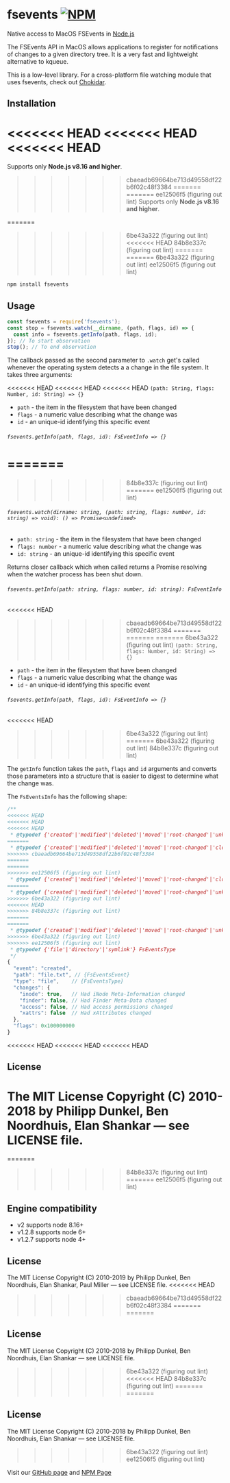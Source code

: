 # fsevents [![NPM](https://nodei.co/npm/fsevents.png)](https://nodei.co/npm/fsevents/)

Native access to MacOS FSEvents in [Node.js](https://nodejs.org/)

The FSEvents API in MacOS allows applications to register for notifications of
changes to a given directory tree. It is a very fast and lightweight alternative
to kqueue.

This is a low-level library. For a cross-platform file watching module that
uses fsevents, check out [Chokidar](https://github.com/paulmillr/chokidar).

## Installation

<<<<<<< HEAD
<<<<<<< HEAD
<<<<<<< HEAD
=======
Supports only **Node.js v8.16 and higher**.

>>>>>>> cbaeadb69664be713d49558df22b6f02c48f3384
=======
=======
>>>>>>> ee12506f5 (figuring out lint)
Supports only **Node.js v8.16 and higher**.

=======
>>>>>>> 6be43a322 (figuring out lint)
<<<<<<< HEAD
>>>>>>> 84b8e337c (figuring out lint)
=======
=======
>>>>>>> 6be43a322 (figuring out lint)
>>>>>>> ee12506f5 (figuring out lint)
```sh
npm install fsevents
```

## Usage

```js
const fsevents = require('fsevents');
const stop = fsevents.watch(__dirname, (path, flags, id) => {
  const info = fsevents.getInfo(path, flags, id);
}); // To start observation
stop(); // To end observation
```

The callback passed as the second parameter to `.watch` get's called whenever the operating system detects a
a change in the file system. It takes three arguments:

<<<<<<< HEAD
<<<<<<< HEAD
<<<<<<< HEAD
`(path: String, flags: Number, id: String) => {}`

 * `path` - the item in the filesystem that have been changed
 * `flags` - a numeric value describing what the change was
 * `id` - an unique-id identifying this specific event

###### `fsevents.getInfo(path, flags, id): FsEventInfo => {}`
=======
=======
>>>>>>> 84b8e337c (figuring out lint)
=======
>>>>>>> ee12506f5 (figuring out lint)
###### `fsevents.watch(dirname: string, (path: string, flags: number, id: string) => void): () => Promise<undefined>`

 * `path: string` - the item in the filesystem that have been changed
 * `flags: number` - a numeric value describing what the change was
 * `id: string` - an unique-id identifying this specific event

 Returns closer callback which when called returns a Promise resolving when the watcher process has been shut down.

###### `fsevents.getInfo(path: string, flags: number, id: string): FsEventInfo`
<<<<<<< HEAD
>>>>>>> cbaeadb69664be713d49558df22b6f02c48f3384
=======
=======
=======
>>>>>>> 6be43a322 (figuring out lint)
`(path: String, flags: Number, id: String) => {}`

 * `path` - the item in the filesystem that have been changed
 * `flags` - a numeric value describing what the change was
 * `id` - an unique-id identifying this specific event

###### `fsevents.getInfo(path, flags, id): FsEventInfo => {}`
<<<<<<< HEAD
>>>>>>> 6be43a322 (figuring out lint)
=======
>>>>>>> 6be43a322 (figuring out lint)
>>>>>>> 84b8e337c (figuring out lint)

The `getInfo` function takes the `path`, `flags` and `id` arguments and converts those parameters into a structure
that is easier to digest to determine what the change was.

The `FsEventsInfo` has the following shape:

```js
/**
<<<<<<< HEAD
<<<<<<< HEAD
<<<<<<< HEAD
 * @typedef {'created'|'modified'|'deleted'|'moved'|'root-changed'|'unknown'} FsEventsEvent
=======
 * @typedef {'created'|'modified'|'deleted'|'moved'|'root-changed'|'cloned'|'unknown'} FsEventsEvent
>>>>>>> cbaeadb69664be713d49558df22b6f02c48f3384
=======
=======
>>>>>>> ee12506f5 (figuring out lint)
 * @typedef {'created'|'modified'|'deleted'|'moved'|'root-changed'|'cloned'|'unknown'} FsEventsEvent
=======
 * @typedef {'created'|'modified'|'deleted'|'moved'|'root-changed'|'unknown'} FsEventsEvent
>>>>>>> 6be43a322 (figuring out lint)
<<<<<<< HEAD
>>>>>>> 84b8e337c (figuring out lint)
=======
=======
 * @typedef {'created'|'modified'|'deleted'|'moved'|'root-changed'|'unknown'} FsEventsEvent
>>>>>>> 6be43a322 (figuring out lint)
>>>>>>> ee12506f5 (figuring out lint)
 * @typedef {'file'|'directory'|'symlink'} FsEventsType
 */
{
  "event": "created",
  "path": "file.txt", // {FsEventsEvent}
  "type": "file",    // {FsEventsType}
  "changes": {
    "inode": true,   // Had iNode Meta-Information changed
    "finder": false, // Had Finder Meta-Data changed
    "access": false, // Had access permissions changed
    "xattrs": false  // Had xAttributes changed
  },
  "flags": 0x100000000
}
```

<<<<<<< HEAD
<<<<<<< HEAD
<<<<<<< HEAD
## License

The MIT License Copyright (C) 2010-2018 by Philipp Dunkel, Ben Noordhuis, Elan Shankar — see LICENSE file.
=======
=======
>>>>>>> 84b8e337c (figuring out lint)
=======
>>>>>>> ee12506f5 (figuring out lint)
## Engine compatibility

- v2 supports node 8.16+
- v1.2.8 supports node 6+
- v1.2.7 supports node 4+

## License

The MIT License Copyright (C) 2010-2019 by Philipp Dunkel, Ben Noordhuis, Elan Shankar, Paul Miller — see LICENSE file.
<<<<<<< HEAD
>>>>>>> cbaeadb69664be713d49558df22b6f02c48f3384
=======
=======
## License

The MIT License Copyright (C) 2010-2018 by Philipp Dunkel, Ben Noordhuis, Elan Shankar — see LICENSE file.
>>>>>>> 6be43a322 (figuring out lint)
<<<<<<< HEAD
>>>>>>> 84b8e337c (figuring out lint)
=======
=======
## License

The MIT License Copyright (C) 2010-2018 by Philipp Dunkel, Ben Noordhuis, Elan Shankar — see LICENSE file.
>>>>>>> 6be43a322 (figuring out lint)
>>>>>>> ee12506f5 (figuring out lint)

Visit our [GitHub page](https://github.com/fsevents/fsevents) and [NPM Page](https://npmjs.org/package/fsevents)
